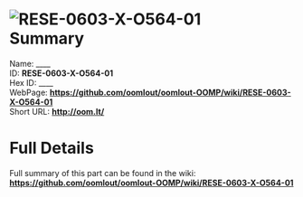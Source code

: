 
![RESE-0603-X-O564-01](https://github.com/oomlout/oomlout-OOMP/blob/master/parts/RESE-0603-X-O564-01/RESE-0603-X-O564-01_420.jpg)   
Summary
=================
  
Name: ____    
ID: __RESE-0603-X-O564-01__   
Hex ID: ____   
WebPage: __https://github.com/oomlout/oomlout-OOMP/wiki/RESE-0603-X-O564-01__   
Short URL: __http://oom.lt/__   

Full Details
==========================
Full summary of this part can be found in the wiki:   
__https://github.com/oomlout/oomlout-OOMP/wiki/RESE-0603-X-O564-01__    

